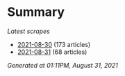 # Summary
*Latest scrapes*
* [2021-08-30](https://github.com/nuuuwan/news_lk/blob/data/news_lk.2021-08-30.json) (173 articles)
* [2021-08-31](https://github.com/nuuuwan/news_lk/blob/data/news_lk.2021-08-31.json) (68 articles)

*Generated at 01:11PM, August 31, 2021*